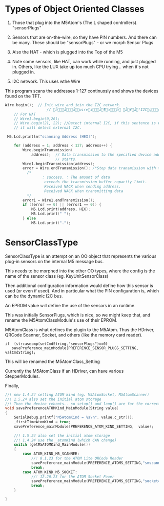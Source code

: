 # Types of Object Oriented Classes
1. Those that plug into the M5Atom's (The L shaped controllers).
       "sensorPlugs"
2. Sensors that are on-the-wire, so they have PIN numbers. And there can be many.
   These should be "sensorPlugs" - or we morph Sensor Plugs
3. Also the HAT - which is plugged into the Top of the M5
    
4. Note some sensors, like HAT, can work while running, and just plugged in. Others, like the LUX
   take up too much CPU trying .. when it's not plugged in.
5. I2C network. This uses wthe Wire


 This program scans the addresses 1-127 continuosly and shows the devices found
on the TFT. 

```c
Wire.begin();  // Init wire and join the I2C network.
                   // åååwireïå¶äå å¥å°I2Cçç
    // For HAT
    // Wire1.begin(0,26);
    // Wire.begin(21, 22); //Detect internal I2C, if this sentence is not added,
    // it will detect external I2C.

 M5.Lcd.println("scanning Address [HEX]");

    for (address = 1; address < 127; address++) {
        Wire.beginTransmission(
            address);  // Data transmission to the specified device address
                       // starts.
        Wire1.beginTransmission(address);
        error = Wire.endTransmission(); /*Stop data transmission with the slave.
		  /*
                 : success. : The amount of data
                  exceeds the transmission buffer capacity limit.
                  Received NACK when sending address. 
                  Received NACK when transmitting data
		  */
        error1 = Wire1.endTransmission();
        if ((error == 0) || (error1 == 0)) {
            M5.Lcd.print(address, HEX);
            M5.Lcd.print(" ");
        } else
            M5.Lcd.print(".");

```
# SensorClassType

SensorClassType is an attempt on an OO object that represents the various plug-in sensors on the internal M5 message bus.

This needs to be morphed into the other OO types, where the config is the name of the sensor class (eg. KeyUnitSensorClass)

Then additional configuration information would define how this sensor is used (or even if used). And in particular what the PIN configuration is, which can be the dynamic I2C bus.

An EPROM value will define the use of the sensors in an runtime.

This was initially SensorPlugs, which is nice, so we might keep that, and rename the M5AtomClassModule's use of their EPROM.

M5AtomClass is what defines the plugin to the M5Atom. Thus the HDriver, QRCode Scanner, Socket, and others (like the memory card reader).

```
if  (strcasecmp(setCmdString,"sensorPlugs")==0)
   savePreference_mainModule(PREFERENCE_SENSOR_PLUGS_SETTING, valCmdString);
```
This will be renamed the M5AtomClass_Setting

Currently the M5AtomClass if an HDriver, can have various StepperModules.

Finally,

```c
//! new 1.4.24 setting ATOM kind (eg. M5AtomSocket, M5AtomScanner)
//! 1.5.24 also set the initial atom storage
//! Then the device reboots.. so setup() and loop() are for the correct ATOM
void savePreferenceATOMKind_MainModule(String value)
{
    SerialDebug.printf("M5AtomKind = %s\n", value.c_str());
    _firstTimeAtomKind = true;
    savePreference_mainModule(PREFERENCE_ATOM_KIND_SETTING,  value);
    
    //! 1.5.24 also set the initial atom storage
    //! 1.4.24 use the _atomKind (which CAN change)
    switch (getM5ATOMKind_MainModule())
    {
        case ATOM_KIND_M5_SCANNER:
            //! 8.1.23 for the ATOM Lite QRCode Reader
            savePreference_mainModule(PREFERENCE_ATOMS_SETTING,"smscanner=on");
            break;
        case ATOM_KIND_M5_SOCKET:
            //! 12.26.23 for the ATOM Socket Power
            savePreference_mainModule(PREFERENCE_ATOMS_SETTING,"socket=off");
            break;
    }

}
```
